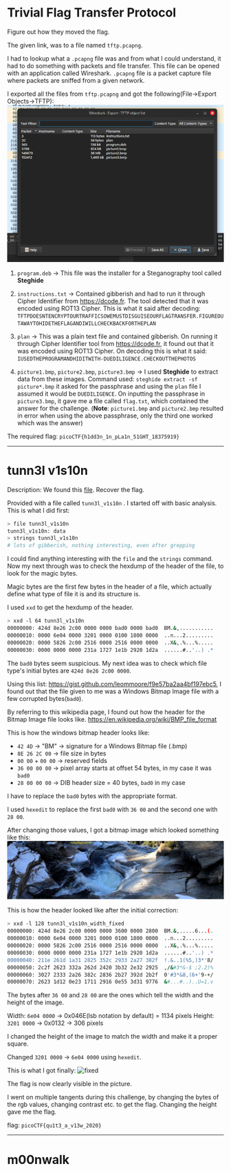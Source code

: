 # Trivial Flag Transfer Protocol

Figure out how they moved the flag.

The given link, was to a file named `tftp.pcapng`.

I had to lookup what a `.pcapng` file was and from what I could understand, it had to do something with packets and file transfer. This file can be opened with an application called Wireshark. `.pcapng` file is a packet capture file where packets are sniffed from a given network. 

I exported all the files from `tftp.pcapng` and got the following(File->Export Objects->TFTP): 
![wireshark](assets/wireshark.png)


1) `program.deb` -> This file was the installer for a Steganography tool called **Steghide**

2) `instructions.txt` -> Contained gibberish and had to run it through Cipher Identifier from https://dcode.fr. The tool detected that it was encoded using ROT13 Cipher. This is what it said after decoding: 
   `TFTPDOESNTENCRYPTOURTRAFFICSOWEMUSTDISGUISEOURFLAGTRANSFER.FIGUREOUTAWAYTOHIDETHEFLAGANDIWILLCHECKBACKFORTHEPLAN`

3) `plan` -> This was a plain text file and contained gibberish. On running it through Cipher Identifier tool from https://dcode.fr, it found out that it was encoded using ROT13 Cipher.  On decoding this is what it said: 
   `IUSEDTHEPROGRAMANDHIDITWITH-DUEDILIGENCE.CHECKOUTTHEPHOTOS`

4) `picture1.bmp`, `picture2.bmp`, `picture3.bmp` -> I used **Steghide** to extract data from these images. 
   Command used: `steghide extract -sf picture*.bmp`
   it asked for the passphrase and using the `plan` file I assumed it would be `DUEDILIGENCE`. On inputting the passphrase in `picture3.bmp`, it gave me a file called `flag.txt`, which contained the answer for the challenge. (**Note**: `picture1.bmp` and `picture2.bmp` resulted in error when using the above passphrase, only the third one worked which was the answer)


The required flag: `picoCTF{h1dd3n_1n_pLa1n_51GHT_18375919}`

---

# tunn3l v1s10n 

Description: 
We found this [file](https://mercury.picoctf.net/static/d0129ad98ba9258ab59e7700a1b18c14/tunn3l_v1s10n). Recover the flag.

Provided with a file called `tunn3l_v1s10n` . 
I started off with basic analysis. This is what I did first: 
```bash
> file tunn3l_v1s10n
tunn3l_v1s10n: data 
> strings tunn3l_v1s10n
# lots of gibberish, nothing interesting, even after grepping 
```

I could find anything interesting with the `file` and the `strings` command. Now my next through was to check the hexdump of the header of the file, to look for the magic bytes. 

Magic bytes are the first few bytes in the header of a file, which actually define what type of file it is and its structure is. 

I used `xxd` to get the hexdump of the header.  

```bash
> xxd -l 64 tunn3l_v1s10n
00000000: 424d 8e26 2c00 0000 0000 bad0 0000 bad0  BM.&,...........
00000010: 0000 6e04 0000 3201 0000 0100 1800 0000  ..n...2.........
00000020: 0000 5826 2c00 2516 0000 2516 0000 0000  ..X&,.%...%.....
00000030: 0000 0000 0000 231a 1727 1e1b 2920 1d2a  ......#..'..) .*
```

The `bad0` bytes seem suspicious. My next idea was to check which file type's initial bytes are `424d 8e26 2c00 0000`. 

Using this list: https://gist.github.com/leommoore/f9e57ba2aa4bf197ebc5, I found out that the file given to me was a Windows Bitmap Image file with a few corrupted bytes(`bad0`). 

By referring to this wikipedia page, I found out how the header for the Bitmap Image file looks like. 
https://en.wikipedia.org/wiki/BMP_file_format

This is how the windows bitmap header looks like: 
- `42 4D` → "BM" -> signature for a Windows Bitmap file (.bmp)
- `8E 26 2C 00` → file size in bytes 
- `00 00` + `00 00` → reserved fields
- `36 00 00 00` → pixel array starts at offset 54 bytes, in my case it was `bad0`
- `28 00 00 00` → DIB header size = 40 bytes, `bad0` in my case

I have to replace the `bad0` bytes with the appropriate format. 

I used `hexedit` to replace the first `bad0` with `36 00` and the second one with `28 00`. 

After changing those values, I got a bitmap image which looked something like this: 
![tunnel_vision](assets/tunn3l_v1s10n_fixed.bmp)

This is how the header looked like after the initial correction: 
``` bash 
> xxd -l 128 tunn3l_v1s10n_width_fixed
00000000: 424d 8e26 2c00 0000 0000 3600 0000 2800  BM.&,.....6...(.
00000010: 0000 6e04 0000 3201 0000 0100 1800 0000  ..n...2.........
00000020: 0000 5826 2c00 2516 0000 2516 0000 0000  ..X&,.%...%.....
00000030: 0000 0000 0000 231a 1727 1e1b 2920 1d2a  ......#..'..) .*
00000040: 211e 261d 1a31 2825 352c 2933 2a27 382f  !.&..1(%5,)3*'8/
00000050: 2c2f 2623 332a 262d 2420 3b32 2e32 2925  ,/&#3*&-$ ;2.2)%
00000060: 3027 2333 2a26 382c 2836 2b27 392d 2b2f  0'#3*&8,(6+'9-+/
00000070: 2623 1d12 0e23 1711 2916 0e55 3d31 9776  &#...#..)..U=1.v
```

The bytes after `36 00` and `28 00` are the ones which tell the width and the height of the image.  

 Width: `6e04 0000` -> 0x046E(lsb notation by default) = 1134 pixels
 Height:  `3201 0000` -> 0x0132 -> 306 pixels

  I changed the height of the image to match the width and make it a proper square. 

Changed `3201 0000` -> `6e04 0000` using `hexedit`. 

This is what I got finally: 
![fixed](assets/tunn3l_v1s10n_width_fixed.bmp)

The flag is now clearly visible in the picture. 

I went on multiple tangents during this challenge, by changing the bytes of the rgb values, changing contrast etc. to get the flag. Changing the height gave me the flag. 

flag: `picoCTF{qu1t3_a_v13w_2020}`



---

# m00nwalk 

